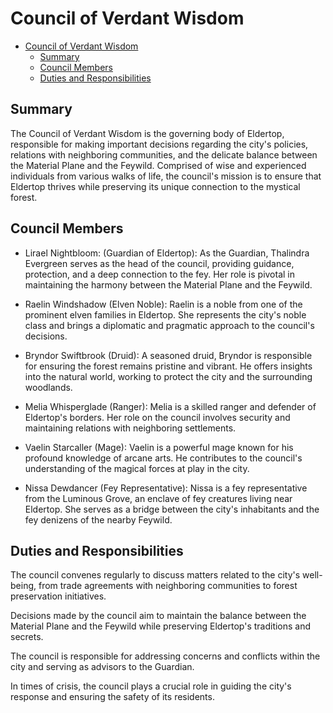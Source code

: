# Council of Verdant Wisdom

- [Council of Verdant Wisdom](#council-of-verdant-wisdom)
  - [Summary](#summary)
  - [Council Members](#council-members)
  - [Duties and Responsibilities](#duties-and-responsibilities)

## Summary

The Council of Verdant Wisdom is the governing body of Eldertop, responsible for making important decisions regarding the city's policies, relations with neighboring communities, and the delicate balance between the Material Plane and the Feywild. Comprised of wise and experienced individuals from various walks of life, the council's mission is to ensure that Eldertop thrives while preserving its unique connection to the mystical forest.

## Council Members


- Lirael Nightbloom: (Guardian of Eldertop): As the Guardian, Thalindra Evergreen serves as the head of the council, providing guidance, protection, and a deep connection to the fey. Her role is pivotal in maintaining the harmony between the Material Plane and the Feywild.

- Raelin Windshadow (Elven Noble): Raelin is a noble from one of the prominent elven families in Eldertop. She represents the city's noble class and brings a diplomatic and pragmatic approach to the council's decisions.

- Bryndor Swiftbrook (Druid): A seasoned druid, Bryndor is responsible for ensuring the forest remains pristine and vibrant. He offers insights into the natural world, working to protect the city and the surrounding woodlands.

- Melia Whisperglade (Ranger): Melia is a skilled ranger and defender of Eldertop's borders. Her role on the council involves security and maintaining relations with neighboring settlements.

- Vaelin Starcaller (Mage): Vaelin is a powerful mage known for his profound knowledge of arcane arts. He contributes to the council's understanding of the magical forces at play in the city.

- Nissa Dewdancer (Fey Representative): Nissa is a fey representative from the Luminous Grove, an enclave of fey creatures living near Eldertop. She serves as a bridge between the city's inhabitants and the fey denizens of the nearby Feywild.

## Duties and Responsibilities

The council convenes regularly to discuss matters related to the city's well-being, from trade agreements with neighboring communities to forest preservation initiatives.

Decisions made by the council aim to maintain the balance between the Material Plane and the Feywild while preserving Eldertop's traditions and secrets.

The council is responsible for addressing concerns and conflicts within the city and serving as advisors to the Guardian.

In times of crisis, the council plays a crucial role in guiding the city's response and ensuring the safety of its residents.







